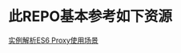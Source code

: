 # 此REPO基本参考如下资源
[实例解析ES6 Proxy使用场景](https://www.w3cplus.com/javascript/use-cases-for-es6-proxies.html)